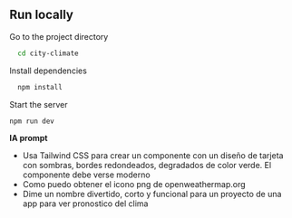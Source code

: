 ## Run locally

Go to the project directory

```bash
  cd city-climate
```

Install dependencies

```bash
  npm install
```
Start the server

```bash
npm run dev
```

**IA prompt**

* Usa Tailwind CSS para crear un componente con un diseño de tarjeta con sombras, bordes redondeados, degradados de color verde. El componente debe verse moderno
* Como puedo obtener el icono png de openweathermap.org
* Dime un nombre divertido, corto y funcional para un proyecto de una app para ver pronostico del clima

